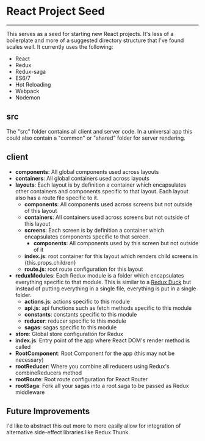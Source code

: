 # React Project Seed
----
This serves as a seed for starting new React projects. It's less of a boilerplate
and more of a suggested directory structure that I've found scales well. It currently
uses the following:

* React
* Redux
* Redux-saga
* ES6/7
* Hot Reloading
* Webpack
* Nodemon

## src
The "src" folder contains all client and server code. In a universal app this could
also contain a "common" or "shared" folder for server rendering.

## client
- **components**: All global components used across layouts
- **containers**: All global containers used across layouts
- **layouts**: Each layout is by definition a container which encapsulates other containers and components specific to that layout. Each layout also has a route file specific to it.
  - **components**: All components used across screens but not outside of this layout
  - **containers**: All containers used across screens but not outside of this layout
  - **screens**: Each screen is by definition a container which encapsulates components specific to that screen.
    - **components**: All components used by this screen but not outside of it
  - **index.js**: root container for this layout which renders child screens in {this.props.children}
  - **route.js**: root route configuration for this layout
- **reduxModules**: Each Redux module is a folder which encapsulates everything specific to that module. This is similar to a [Redux Duck](https://github.com/erikras/ducks-modular-redux) but instead of putting everything in a single file, everything is put in a single folder.
  - **actions.js**: actions specific to this module
  - **api.js**: api functions such as fetch methods specific to this module
  - **constants**: constants specific to this module
  - **reducer**: reducer specific to this module
  - **sagas**: sagas specific to this module
- **store**: Global store configuration for Redux
- **index.js**: Entry point of the app where React DOM's render method is called
- **RootComponent**: Root Component for the app (this may not be necessary)
- **rootReducer**: Where you combine all reducers using Redux's combineReducers method
- **rootRoute**: Root route configuration for React Router
- **rootSaga**: Fork all your sagas into a root saga to be passed as Redux middleware

## Future Improvements
I'd like to abstract this out more to more easily allow for integration of alternative side-effect libraries like Redux Thunk.
